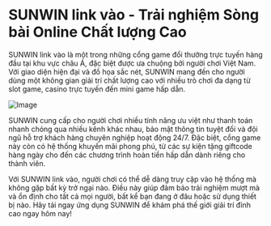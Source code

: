 # SUNWIN link vào - Trải nghiệm Sòng bài Online Chất lượng Cao

SUNWIN link vào là một trong những cổng game đổi thưởng trực tuyến hàng đầu tại khu vực châu Á, đặc biệt được ưa chuộng bởi người chơi Việt Nam. Với giao diện hiện đại và đồ họa sắc nét, SUNWIN mang đến cho người dùng một không gian giải trí chất lượng cao với nhiều trò chơi đa dạng từ slot game, casino trực tuyến đến mini game hấp dẫn.

![Image](https://github.com/user-attachments/assets/bd51ea9f-0666-407b-a7a7-98ead6de688c)

SUNWIN cung cấp cho người chơi nhiều tính năng ưu việt như thanh toán nhanh chóng qua nhiều kênh khác nhau, bảo mật thông tin tuyệt đối và đội ngũ hỗ trợ khách hàng chuyên nghiệp hoạt động 24/7. Đặc biệt, cổng game này còn có hệ thống khuyến mãi phong phú, từ các sự kiện tặng giftcode hàng ngày cho đến các chương trình hoàn tiền hấp dẫn dành riêng cho thành viên.

Với SUNWIN link vào, người chơi có thể dễ dàng truy cập vào hệ thống mà không gặp bất kỳ trở ngại nào. Điều này giúp đảm bảo trải nghiệm mượt mà và ổn định cho tất cả mọi người, bất kể bạn đang ở đâu hoặc sử dụng thiết bị nào. Hãy tải ngay ứng dụng SUNWIN để khám phá thế giới giải trí đỉnh cao ngay hôm nay!